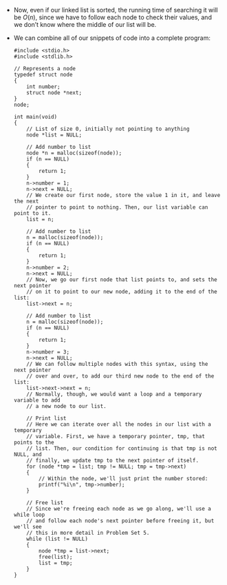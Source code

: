 - Now, even if our linked list is sorted, the running time of searching it will be _O_(_n_), since we have to follow each node to check their values, and we don’t know where the middle of our list will be.
- We can combine all of our snippets of code into a complete program:

      #include <stdio.h>
      #include <stdlib.h>

      // Represents a node
      typedef struct node
      {
          int number;
          struct node *next;
      }
      node;

      int main(void)
      {
          // List of size 0, initially not pointing to anything
          node *list = NULL;

          // Add number to list
          node *n = malloc(sizeof(node));
          if (n == NULL)
          {
              return 1;
          }
          n->number = 1;
          n->next = NULL;
          // We create our first node, store the value 1 in it, and leave the next
          // pointer to point to nothing. Then, our list variable can point to it.
          list = n;

          // Add number to list
          n = malloc(sizeof(node));
          if (n == NULL)
          {
              return 1;
          }
          n->number = 2;
          n->next = NULL;
          // Now, we go our first node that list points to, and sets the next pointer
          // on it to point to our new node, adding it to the end of the list:
          list->next = n;

          // Add number to list
          n = malloc(sizeof(node));
          if (n == NULL)
          {
              return 1;
          }
          n->number = 3;
          n->next = NULL;
          // We can follow multiple nodes with this syntax, using the next pointer
          // over and over, to add our third new node to the end of the list:
          list->next->next = n;
          // Normally, though, we would want a loop and a temporary variable to add
          // a new node to our list.

          // Print list
          // Here we can iterate over all the nodes in our list with a temporary
          // variable. First, we have a temporary pointer, tmp, that points to the
          // list. Then, our condition for continuing is that tmp is not NULL, and
          // finally, we update tmp to the next pointer of itself.
          for (node *tmp = list; tmp != NULL; tmp = tmp->next)
          {
              // Within the node, we'll just print the number stored:
              printf("%i\n", tmp->number);
          }

          // Free list
          // Since we're freeing each node as we go along, we'll use a while loop
          // and follow each node's next pointer before freeing it, but we'll see
          // this in more detail in Problem Set 5.
          while (list != NULL)
          {
              node *tmp = list->next;
              free(list);
              list = tmp;
          }
      }
